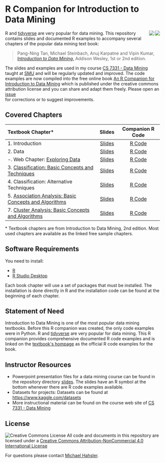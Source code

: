 # R Companion for Introduction to Data Mining

<img src="book_small_e2.jpg" align="right">
<img src="book_small.jpg" align="right">

R and [tidyverse](https://www.tidyverse.org/) are very popular for data mining.
This repository contains slides and documented R examples to accompany several chapters of the popular data mining text book:

> Pang-Ning Tan, Michael Steinbach, Anuj Karpatne and Vipin Kumar, 
[_Introduction to Data Mining,_](https://www-users.cs.umn.edu/~kumar001/dmbook/index.php) Addison Wesley, 1st or 2nd edition.

The slides and examples are used in my course [CS 7331 - Data Mining](http://michael.hahsler.net/SMU/CS7331) taught at [SMU](https://www.smu.edu/) and will be regularly updated and improved. The code examples are now compiled into the free online book
[An R Companion for Introduction to Data Mining](https://mhahsler.github.io/Introduction_to_Data_Mining_R_Examples/book/) which is
published under the creative commons attribution license and you can
share and adapt them freely. Please open an [issue](issues)  
for corrections or to suggest improvements. 


## Covered Chapters

| Textbook Chapter* | Slides | Companion R Code |  
| :--------| :---: | :----: |
| 1. Introduction | [Slides](https://mhahsler.github.io/Introduction_to_Data_Mining_R_Examples/slides/chap1_intro.pdf) | [R Code](https://mhahsler.github.io/Introduction_to_Data_Mining_R_Examples/book/introduction.html) |
| 2. Data | [Slides](https://mhahsler.github.io/Introduction_to_Data_Mining_R_Examples/slides/chap2_data.pdf) | [R Code](https://mhahsler.github.io/Introduction_to_Data_Mining_R_Examples/book/data.html) | 
| -. Web Chapter: [Exploring Data](https://www-users.cse.umn.edu/~kumar001/dmbook/data_exploration_1st_edition.pdf) | [Slides](https://mhahsler.github.io/Introduction_to_Data_Mining_R_Examples/slides/chap2_exploration.pdf) | [R Code](https://mhahsler.github.io/Introduction_to_Data_Mining_R_Examples/book/data.html#exploring-data)  | 
| 3. [Classification: Basic Concepts and Techniques](https://www-users.cs.umn.edu/~kumar001/dmbook/ch3_classification.pdf) | [Slides](https://mhahsler.github.io/Introduction_to_Data_Mining_R_Examples/slides/chap3_basic_classification.pdf) | [R Code](https://mhahsler.github.io/Introduction_to_Data_Mining_R_Examples/book/classification-basic-concepts-and-techniques.html) | 
| 4. Classification: Alternative Techniques |    [Slides](https://mhahsler.github.io/Introduction_to_Data_Mining_R_Examples/slides/chap4_alternative_classification.pdf) | [R Code](https://mhahsler.github.io/Introduction_to_Data_Mining_R_Examples/book/classification-alternative-techniques.html) |
| 5. [Association Analysis: Basic Concepts and Algorithms](https://www-users.cs.umn.edu/~kumar001/dmbook/ch5_association_analysis.pdf) | [Slides](https://mhahsler.github.io/Introduction_to_Data_Mining_R_Examples/slides/chap5_basic_association_analysis.pdf) | [R Code](https://mhahsler.github.io/Introduction_to_Data_Mining_R_Examples/book/association-analysis-basic-concepts-and-algorithms.html) |
| 7. [Cluster Analysis: Basic Concepts and Algorithms](https://www-users.cs.umn.edu/~kumar001/dmbook/ch7_clustering.pdf) | [Slides](https://mhahsler.github.io/Introduction_to_Data_Mining_R_Examples/slides/chap7_basic_cluster_analysis.pdf) | [R Code](https://mhahsler.github.io/Introduction_to_Data_Mining_R_Examples/book/clustering-analysis.html) | 

\* Textbook chapters are from Introduction to Data Mining, 2nd edition. 
Most used chapters are available as the linked free sample chapters.
  
## Software Requirements

You need to install:

* [R](https://cran.r-project.org/)
* [R Studio Desktop](https://posit.co/products/open-source/rstudio/)

Each book chapter will use a set of packages that must be installed. The 
installation is done directly in R and the
installation code can be found at the beginning of each chapter. 

## Statement of Need

Introduction to Data Mining is one of the most popular data mining textbooks.
Before this R companion was created, the only code examples were in Python.
R and [tidyverse](https://www.tidyverse.org/) are very popular for data mining.
This R companion provides comprehensive documented R code examples and is linked on the 
[textbook's hompage](https://www-users.cse.umn.edu/~kumar001/dmbook/index.php)
as the official R code examples for the book.

## Instructor Resources

* Powerpoint presentation files for a data mining course can be found in the repository directory [slides](slides). 
The slides have an R symbol at the bottom whenever there are R code examples available.
* Datasets for projects: Datasets can be found at https://www.kaggle.com/datasets
* More instructional material can be found on the course web site of [CS 7331 - Data Mining](http://michael.hahsler.net/SMU/CS7331) 


## License
![Creative Commons License](https://i.creativecommons.org/l/by-nc/4.0/88x31.png)
All code and documents in this repository are licensed under a [Creative Commons Attribution-NonCommercial 4.0 International License](http://creativecommons.org/licenses/by-nc/4.0/)

 
For questions please contact [Michael Hahsler](http://michael.hahsler.net).
